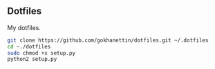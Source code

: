 ## Dotfiles

My dotfiles.

```bash
git clone https://github.com/gokhanettin/dotfiles.git ~/.dotfiles
cd ~./dotfiles
sudo chmod +x setup.py
python2 setup.py
```
